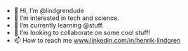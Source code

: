 - 👋 Hi, I’m @lindgrendude
- 👀 I’m interested in tech and science.
- 🌱 I’m currently learning @stuff.
- 💞️ I’m looking to collaborate on some cool stuff!
- 📫 How to reach me www.linkedin.com/in/henrik-lindgren

<!---
lindgrendude/lindgrendude is a ✨ special ✨ repository because its `README.md` (this file) appears on your GitHub profile.
You can click the Preview link to take a look at your changes.
--->
